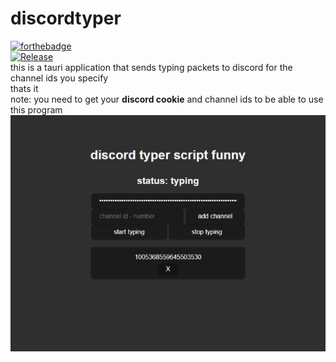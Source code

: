 # discordtyper
[![forthebadge](https://forthebadge.com/images/badges/designed-in-etch-a-sketch.svg)](https://forthebadge.com)\
[![Release](https://github.com/circularsprojects/discordtyper/actions/workflows/main.yml/badge.svg)](https://github.com/circularsprojects/discordtyper/actions/workflows/main.yml)\
this is a tauri application that sends typing packets to discord for the channel ids you specify\
thats it\
note: you need to get your **discord cookie** and channel ids to be able to use this program
![preview](/preview-discordtyper.jpeg)
